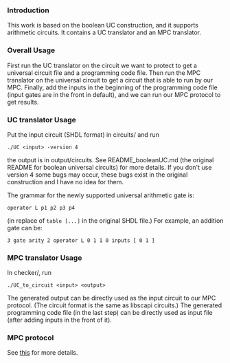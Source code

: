 ### Introduction
This work is based on the boolean UC construction, and it supports arithmetic circuits. It contains a UC translator and an MPC translator.

### Overall Usage
First run the UC translator on the circuit we want to protect to get a universal circuit file and a programming code file. Then run the MPC translator on the universal circuit to get a circuit that is able to run by our MPC. Finally, add the inputs in the beginning of the programming code file (input gates are in the front in default), and we can run our MPC protocol to get results.

### UC translator Usage
Put the input circuit (SHDL format) in circuits/ and run
```
./UC <input> -version 4
```
the output is in output/circuits. See README\_booleanUC.md (the original README for boolean universal circuits) for more details. If you don't use version 4 some bugs may occur, these bugs exist in the original construction and I have no idea for them.

The grammar for the newly supported universal arithmetic gate is:
```
operator L p1 p2 p3 p4
```
(in replace of `table [...]` in the original SHDL file.) For example, an addition gate can be:
```
3 gate arity 2 operator L 0 1 1 0 inputs [ 0 1 ]
```

### MPC translator Usage
In checker/, run
```
./UC_to_circuit <input> <output>
```
The generated output can be directly used as the input circuit to our MPC protocol. (The circuit format is the same as libscapi circuits.) The generated programming code file (in the last step) can be directly used as input file (after adding inputs in the front of it).

### MPC protocol
See [this](https://github.com/hanjunLi/MPCHonestMajorityNoTriples) for more details.
